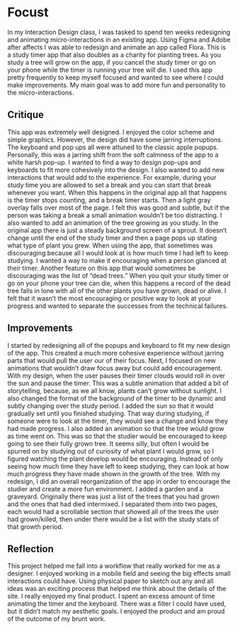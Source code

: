 # Focust

In my Interaction Design class, I was tasked to spend ten weeks redesigning and animating micro-interactions in an existing app. Using Figma and Adobe after affects I was able to redesign and animate an app called Flora. This is a study timer app that also doubles as a charity for planting trees. As you study a tree will grow on the app, if you cancel the study timer or go on your phone while the timer is running your tree will die. I used this app pretty frequently to keep myself focused and wanted to see where I could make improvements. My main goal was to add more fun and personality to the micro-interactions.

## Critique

This app was extremely well designed. I enjoyed the color scheme and simple graphics. However, the design did have some jarring interruptions. The keyboard and pop ups all were attuned to the classic apple popups. Personally, this was a jarring shift from the soft calmness of the app to a white harsh pop-up. 
I wanted to find a way to design pop-ups and keyboards to fit more cohesively into the design. I also wanted to add new interactions that would add to the experience. For example, during your study time you are allowed to set a break and you can start that break whenever you want. When this happens in the original app all that happens is the timer stops counting, and a break timer starts. Then a light gray overlay falls over most of the page. I felt this was good and subtle, but if the person was taking a break a small animation wouldn’t be too distracting.
I also wanted to add an animation of the tree growing as you study. In the original app there is just a steady background screen of a sprout. It doesn’t change until the end of the study timer and then a page pops up stating what type of plant you grew. When using the app, that sometimes was discouraging because all I would look at is how much time I had left to keep studying. I wanted a way to make it encouraging when a person glanced at their timer. 
Another feature on this app that would sometimes be discouraging was the list of “dead trees.” When you quit your study timer or go on your phone your tree can die, when this happens a record of the dead tree falls in lone with all of the other plants you have grown, dead or alive. I felt that it wasn’t the most encouraging or positive way to look at your progress and wanted to separate the successes from the technical failures. 

## Improvements

I started by redesigning all of the popups and keyboard to fit my new design of the app. This created a much more cohesive experience without jarring parts that would pull the user our of their focus. 
Next, I focused on new animations that wouldn’t draw focus away but could add encouragement. With my design, when the user pauses their timer clouds would roll in over the sun and pause the timer. This was a subtle animation that added a bit of storytelling, because, as we all know, plants can’t grow without sunlight. I also changed the format of the background of the timer to be dynamic and subtly changing over the study period. I added the sun so that it would gradually set until you finished studying. That way during studying, if someone were to look at the timer, they would see a change and know they had made progress. 
I also added an animation so that the tree would grow as time went on. This was so that the studier would be encouraged to keep going to see their fully grown tree. It seems silly, but often I would be spurred on by studying out of curiosity of what plant I would grow, so I figured watching the plant develop would be encouraging. Instead of only seeing how much time they have left to keep studying, they can look at how much progress they have made shown in the growth of the tree. 
With my redesign, I did an overall reorganization of the app in order to encourage the studier and create a more fun environment. I added a garden and a graveyard. Originally there was just a list of the trees that you had grown and the ones that had died intermixed. I separated them into two pages, each would had a scrollable section that showed all of the trees the user had grown/killed, then under there would be a list with the study stats of that growth period. 

## Reflection

This project helped me fall into a workflow that really worked for me as a designer. I enjoyed working in a mobile field and seeing the big effects small interactions could have. Using physical paper to sketch out any and all ideas was an exciting process that helped me think about the details of the site. I really enjoyed my final product. I spent an excess amount of time animating the timer and the keyboard. There was a filter I could have used, but it didn’t match my aesthetic goals. I enjoyed the product and am proud of the outcome of my brunt work.